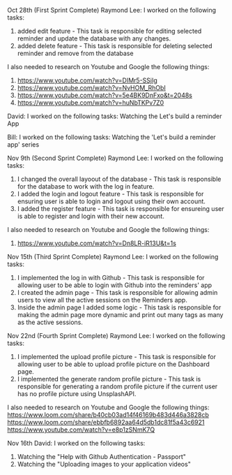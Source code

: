 Oct 28th (First Sprint Complete)
Raymond Lee:
I worked on the following tasks:
1. added edit feature - This task is responsible for editing selected reminder and update the database with any changes.
2. added delete feature - This task is responsible for deleting selected reminder and remove from the database 

I also needed to research on Youtube and Google the following things:
1. https://www.youtube.com/watch?v=DIMr5-SSjIg
2. https://www.youtube.com/watch?v=NvHOM_RhObI
3. https://www.youtube.com/watch?v=5e4BK9DnFxo&t=2048s
4. https://www.youtube.com/watch?v=huNbTKPv7Z0
 

David:
I worked on the following tasks:
Watching the Let's build a reminder App
  
  
Bill:
I worked on the following tasks:
    Watching the 'Let's build a reminder app' series



Nov 9th (Second Sprint Complete)
Raymond Lee:
I worked on the following tasks:
1. I changed the overall layoout of the database - This task is responsible for the database to work with the log in feature.
2. I added the login and logout feature - This task is responsible for ensuring user is able to login and logout using their own account.
3. I added the register feature - This task is responsible for ensureing user is able to register and login with their new account. 

I also needed to research on Youtube and Google the following things:
1. https://www.youtube.com/watch?v=Dn8LR-iR13U&t=1s


Nov 15th (Third Sprint Complete)
Raymond Lee:
I worked on the following tasks:
1. I implemented the log in with Github - This task is responsible for allowing user to be able to login with Github into the reminders' app
2. I created the admin page - This task is responsible for allowing admin users to view all the active sessions on the Reminders app.
3. Inside the admin page I added some logic - This task is responsible for making the admin page more dynamic and print out many tags as many as the active sessions.

Nov 22nd (Fourth Sprint Complete)
Raymond Lee:
I worked on the following tasks:
1. I implemented the upload profile picture - This task is responsible for allowing user to be able to upload profile picture on the Dashboard page.
2. I implemented the generate random profile picture - This task is responsible for generating a random profile picture if the current user has no profile picture using UnsplashAPI.

I also needed to research on Youtube and Google the following things:
https://www.loom.com/share/b40cb03ad14f46169b483d446a3828cb
https://www.loom.com/share/ebbfb6892aa64d5db1dc81f5a43c6921
https://www.youtube.com/watch?v=e8p1zSNmK7Q

Nov 16th
David:
I worked on the following tasks:
1. Watching the "Help with Github Authentication - Passport"
2. Watching the "Uploading images to your application videos"



  
